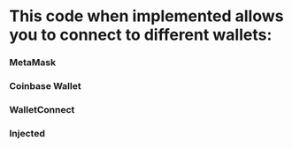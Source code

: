 # This code when implemented allows you to connect to different wallets:

### MetaMask
### Coinbase Wallet
### WalletConnect
### Injected
